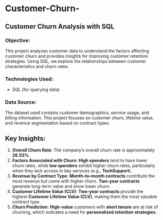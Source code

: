 # Customer-Churn-

## Customer Churn Analysis with SQL

### Objective:
This project analyzes customer data to understand the factors affecting customer churn and provides insights for improving customer retention strategies. Using SQL, we explore the relationships between customer characteristics and churn rates.

### Technologies Used:
- SQL (for querying data)

### Data Source:
The dataset used contains customer demographics, service usage, and billing information. This project focuses on customer churn, lifetime value, and revenue segmentation based on contract types.

## Key Insights:
1. **Overall Churn Rate**: The company’s overall churn rate is approximately **26.53%**.
2. **Factors Associated with Churn**: **High spenders** tend to have lower churn rates, while **low spenders** exhibit higher churn rates, particularly when they lack access to key services (e.g., **TechSupport**).
3. **Revenue by Contract Type**: **Month-to-month contracts** contribute the most revenue but come with higher churn. **Two-year contracts** generate long-term value and show lower churn.
4. **Customer Lifetime Value (CLV)**: **Two-year contracts** provide the highest **Customer Lifetime Value (CLV)**, making them the most valuable contract type.
5. **Churn Prediction**: **High-value** customers with **short tenure** are at risk of churning, which indicates a need for **personalized retention strategies**.
